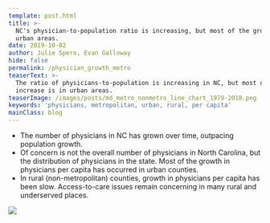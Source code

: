 ```yaml
---
template: post.html
title: >-
  NC's physician-to-population ratio is increasing, but most of the growth is in
  urban areas.
date: 2019-10-02
author: Julie Spero, Evan Galloway
hide: false
permalink: /physician_growth_metro
teaserText: >-
  The ratio of physicians-to-population is increasing in NC, but most of the
  increase is in urban areas.
teaserImage: /images/posts/md_metro_nonmetro_line_chart_1979-2018.png
keywords: 'physicians, metropolitan, urban, rural, per capita'
mainClass: blog
---
```

* The number of physicians in NC has grown over time, outpacing population growth. 
* Of concern is not the overall number of physicians in North Carolina, but the distribution of physicians in the state. Most of the growth in physicians per capita has occurred in urban counties. 
* In rural (non-metropolitan) counties, growth in physicians per capita has been slow. Access-to-care issues remain concerning in many rural and underserved places.

![](/images/posts/md_metro_nonmetro_line_chart_1979-2018.png)
